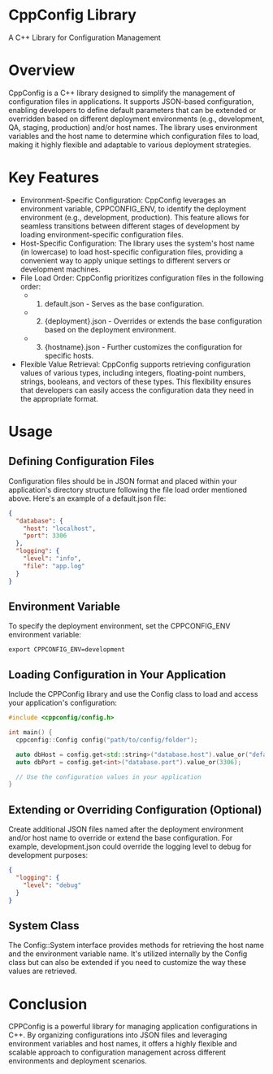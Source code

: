 CppConfig Library
=================

A C++ Library for Configuration Management

# Overview
CppConfig is a C++ library designed to simplify the management of configuration files in applications. It supports JSON-based configuration, enabling developers to define default parameters that can be extended or overridden based on different deployment environments (e.g., development, QA, staging, production) and/or host names. The library uses environment variables and the host name to determine which configuration files to load, making it highly flexible and adaptable to various deployment strategies.

# Key Features
- Environment-Specific Configuration: CppConfig leverages an environment variable, CPPCONFIG_ENV, to identify the deployment environment (e.g., development, production). This feature allows for seamless transitions between different stages of development by loading environment-specific configuration files.
- Host-Specific Configuration: The library uses the system's host name (in lowercase) to load host-specific configuration files, providing a convenient way to apply unique settings to different servers or development machines.
- File Load Order: CppConfig prioritizes configuration files in the following order:
  - 1. default.json - Serves as the base configuration.
  - 2. {deployment}.json - Overrides or extends the base configuration based on the deployment environment.
  - 3. {hostname}.json - Further customizes the configuration for specific hosts.
- Flexible Value Retrieval: CppConfig supports retrieving configuration values of various types, including integers, floating-point numbers, strings, booleans, and vectors of these types. This flexibility ensures that developers can easily access the configuration data they need in the appropriate format.

# Usage

## Defining Configuration Files
Configuration files should be in JSON format and placed within your application's directory structure following the file load order mentioned above. Here's an example of a default.json file:

```JSON
{
  "database": {
    "host": "localhost",
    "port": 3306
  },
  "logging": {
    "level": "info",
    "file": "app.log"
  }
}
```

## Environment Variable

To specify the deployment environment, set the CPPCONFIG_ENV environment variable:
```SHELL
export CPPCONFIG_ENV=development
```

## Loading Configuration in Your Application
Include the CPPConfig library and use the Config class to load and access your application's configuration:
```CPP
#include <cppconfig/config.h>

int main() {
  cppconfig::Config config("path/to/config/folder");

  auto dbHost = config.get<std::string>("database.host").value_or("default_host");
  auto dbPort = config.get<int>("database.port").value_or(3306);

  // Use the configuration values in your application
}
```

## Extending or Overriding Configuration (Optional)

Create additional JSON files named after the deployment environment and/or host name to override or extend the base configuration. For example, development.json could override the logging level to debug for development purposes:
```JSON
{
  "logging": {
    "level": "debug"
  }
}
```

## System Class

The Config::System interface provides methods for retrieving the host name and the environment variable name. It's utilized internally by the Config class but can also be extended if you need to customize the way these values are retrieved.

# Conclusion

CPPConfig is a powerful library for managing application configurations in C++. By organizing configurations into JSON files and leveraging environment variables and host names, it offers a highly flexible and scalable approach to configuration management across different environments and deployment scenarios.